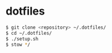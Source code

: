 # dotfiles

```bash
$ git clone <repository> ~/.dotfiles/
$ cd ~/.dotfiles/
$ ./setup.sh
$ stow */
```
